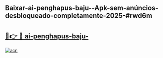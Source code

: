 ## Baixar-ai-penghapus-baju--Apk-sem-anúncios-desbloqueado-completamente-2025-#rwd6m

# <h2><a href="https://ainizakaria.my?title=ai-penghapus-baju-&ref=20M">🔗👉 🔴 ai-penghapus-baju-</a></h2>

[![acn](https://github.com/user-attachments/assets/0f9c940e-d8b0-45ae-aac7-cd30a18b3e1c)](https://ainizakaria.my?title=ai-penghapus-baju-&ref=20M)

